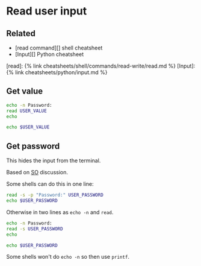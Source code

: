 # Read user input

## Related

- [read command][] shell cheatsheet
- [Input][] Python cheatsheet

[read]: {% link cheatsheets/shell/commands/read-write/read.md %}
[Input]: {% link cheatsheets/python/input.md %}


## Get value

```sh
echo -n Password: 
read USER_VALUE
echo

echo $USER_VALUE
```


## Get password

This hides the input from the terminal.

Based on [SO](https://stackoverflow.com/questions/3980668/how-to-get-a-password-from-a-shell-script-without-echoing) discussion.

Some shells can do this in one line:

```sh
read -s -p "Password:" USER_PASSWORD
echo $USER_PASSWORD
```

Otherwise in two lines as `echo -n` and `read`.

```sh
echo -n Password: 
read -s USER_PASSWORD
echo

echo $USER_PASSWORD
```

Some shells won't do `echo -n` so then use `printf`.
